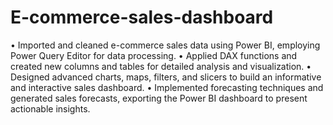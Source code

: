 # E-commerce-sales-dashboard
•	Imported and cleaned e-commerce sales data using Power BI, employing Power Query Editor for data processing.
•	Applied DAX functions and created new columns and tables for detailed analysis and visualization.
•	Designed advanced charts, maps, filters, and slicers to build an informative and interactive sales dashboard.
•	Implemented forecasting techniques and generated sales forecasts, exporting the Power BI dashboard to present actionable insights.
